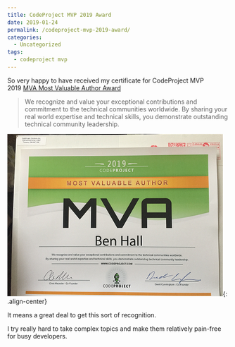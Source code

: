 ```yaml
---
title: CodeProject MVP 2019 Award
date: 2019-01-24
permalink: /codeproject-mvp-2019-award/
categories:
  - Uncategorized
tags:
  - codeproject mvp
---
```

So very happy to have received my certificate for CodeProject MVP 2019&nbsp;[MVA Most Valuable Author Award](https://www.codeproject.com/Competitions/1071/CodeProject-MVP-2019.aspx)

> We recognize and value your exceptional contributions and commitment to the technical communities worldwide. By sharing your real world expertise and technical skills, you demonstrate outstanding technical community leadership.

![image-center](/assets/images/cpmva.png){: .align-center}

It means a great deal to get this sort of recognition.

I try really hard to take complex topics and make them relatively pain-free for busy developers.
